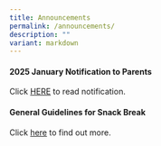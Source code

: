 ```yaml
---
title: Announcements
permalink: /announcements/
description: ""
variant: markdown
---
```

#### 2025 January Notification to Parents

Click [HERE](/partners/resources-for-parents-students/SchoolNotificationstoparents/) to read notification.



#### General Guidelines for Snack Break

Click&nbsp;[here](/partners/students-and-parents-resources/generalguidelinesforsnackbreak/)&nbsp;to find out more.